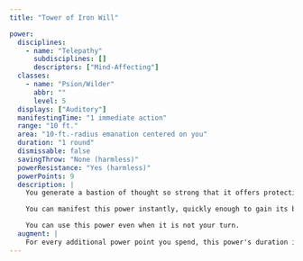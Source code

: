 ```yaml
---
title: "Tower of Iron Will"

power:
  disciplines:
    - name: "Telepathy"
      subdisciplines: []
      descriptors: ["Mind-Affecting"]
  classes:
    - name: "Psion/Wilder"
      abbr: ""
      level: 5
  displays: ["Auditory"]
  manifestingTime: "1 immediate action"
  range: "10 ft."
  area: "10-ft.-radius emanation centered on you"
  duration: "1 round"
  dismissable: false
  savingThrow: "None (harmless)"
  powerResistance: "Yes (harmless)"
  powerPoints: 9
  description: |
    You generate a bastion of thought so strong that it offers protection to you and everyone around you, improving the self-control of all. You and all creatures in the power's area gain power resistance 19 against all mindaffecting powers.

    You can manifest this power instantly, quickly enough to gain its benefits in an emergency. Manifesting the power is an immediate action.

    You can use this power even when it is not your turn.
  augment: |
    For every additional power point you spend, this power's duration increases by 1 round and the power resistance it provides increases by 1 point.
---
```

